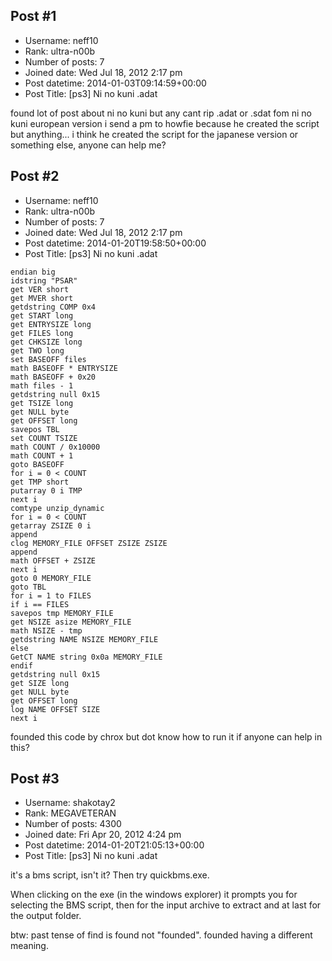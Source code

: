 ## Post #1
- Username: neff10
- Rank: ultra-n00b
- Number of posts: 7
- Joined date: Wed Jul 18, 2012 2:17 pm
- Post datetime: 2014-01-03T09:14:59+00:00
- Post Title: [ps3] Ni no kuni .adat

found lot of post about ni no kuni but any cant rip .adat or .sdat fom ni no kuni european version i send a pm to howfie because he created the script but anything... i think he created the script for the japanese version or something else, anyone can help me?
## Post #2
- Username: neff10
- Rank: ultra-n00b
- Number of posts: 7
- Joined date: Wed Jul 18, 2012 2:17 pm
- Post datetime: 2014-01-20T19:58:50+00:00
- Post Title: [ps3] Ni no kuni .adat

```
endian big
idstring "PSAR"
get VER short
get MVER short
getdstring COMP 0x4
get START long
get ENTRYSIZE long
get FILES long
get CHKSIZE long
get TWO long
set BASEOFF files
math BASEOFF * ENTRYSIZE
math BASEOFF + 0x20
math files - 1
getdstring null 0x15
get TSIZE long
get NULL byte
get OFFSET long
savepos TBL
set COUNT TSIZE
math COUNT / 0x10000
math COUNT + 1
goto BASEOFF
for i = 0 < COUNT
get TMP short
putarray 0 i TMP
next i
comtype unzip_dynamic
for i = 0 < COUNT
getarray ZSIZE 0 i
append
clog MEMORY_FILE OFFSET ZSIZE ZSIZE
append
math OFFSET + ZSIZE
next i
goto 0 MEMORY_FILE
goto TBL
for i = 1 to FILES
if i == FILES
savepos tmp MEMORY_FILE
get NSIZE asize MEMORY_FILE
math NSIZE - tmp
getdstring NAME NSIZE MEMORY_FILE
else
GetCT NAME string 0x0a MEMORY_FILE
endif
getdstring null 0x15
get SIZE long
get NULL byte
get OFFSET long
log NAME OFFSET SIZE
next i

```


founded this code by chrox but dot know how to run it if anyone can help in this?
## Post #3
- Username: shakotay2
- Rank: MEGAVETERAN
- Number of posts: 4300
- Joined date: Fri Apr 20, 2012 4:24 pm
- Post datetime: 2014-01-20T21:05:13+00:00
- Post Title: [ps3] Ni no kuni .adat

it's a bms script, isn't it?
Then try quickbms.exe.

When clicking on the exe (in the windows explorer) it prompts you for selecting the BMS script, then for the input archive to extract and at last for the output folder.

btw: past tense of find is found not "founded". founded having a different meaning.
